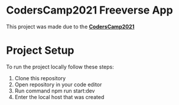 # CodersCamp2021 Freeverse App

This project was made due to the **[CodersCamp2021](https://www.coderscamp.edu.pl/)**

# Project Setup

To run the project locally follow these steps:
1. Clone this repository
2. Open repository in your code editor
3. Run command npm run start:dev
4. Enter the local host that was created
